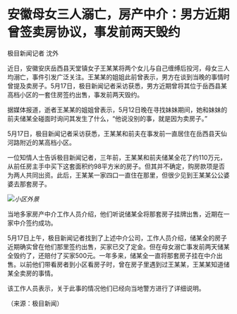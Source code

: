 # 安徽母女三人溺亡，房产中介：男方近期曾签卖房协议，事发前两天毁约

极目新闻记者 沈外

近日，安徽安庆岳西县天堂镇女子王某某将两个女儿与自己缠缚后投河，母女三人均溺亡，事件引发广泛关注。王某某的姐姐此前曾表示，男方在谈到当晚的事情时曾提及卖房子。5月17日，极目新闻记者采访获悉，男方近期曾将其位于岳西县某高档小区的一套住房签约出售，事发前两天毁约。

据媒体报道，逝者王某某的姐姐曾表示，5月12日晚在寻找妹妹期间，她和妹妹的前夫储某全碰面时询问其发生了什么，“他说没别的事，就是因为卖房子。”

5月17日，极目新闻记者采访获悉，王某某和前夫在事发前一直居住在岳西县天仙河路附近的某高档小区。

一位知情人士告诉极目新闻记者，三年前，王某某和前夫储某全花了约110万元，从前任房主手中买下这套面积约98平方米的房子。但其并不确定，购房款项是否为两人共同出资。此后，王某某一家四口一直住在那里，但很少见到王某某公公婆婆去那套房子。

![](https://inews.gtimg.com/om_bt/Omb4Lc9brvYZGz6-8Hdjkcou3ErOMcI_ryO7WZ4iAdcpcAA/1000)_小区外景_

当地多家房产中介工作人员介绍，他们听说储某全将那套房子挂牌出售，近期在一家中介签约成功。

5月17日上午，极目新闻记者找到了上述中介公司，工作人员介绍，储某全的房子近期确实曾在他们那里签约出售，买家已交了定金。但在母女溺亡事发前两天储某全毁约了，还赔付了买家500元。一年多来，储某全一直将那套房子挂在中介出售。以前他们带看房者到小区看房子时，曾在房子里遇到过王某某，王某某知道储某全卖房的事情。

该工作人员表示，关于此事的情况他们已经向当地警方进行了详细说明。

（来源：极目新闻）

